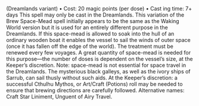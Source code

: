 (Dreamlands variant)
• Cost:  20 magic points (per dose)
•
 Cast
ing time: 7+ days
This spell may only be cast in the Dreamlands. This 
variation of the Brew Space-Mead spell initially appears 
to be the same as the Waking World version but it is used 
for an entirely different purpose in the Dreamlands. If this 
space-mead is allowed to soak into the hull of an ordinary 
wooden boat it enables the vessel to sail the winds of outer 
space (once it has fallen off the edge of the world). The 
treatment must be renewed every few voyages. A great 
quantity of space-mead is needed for this purpose—the 
number of doses is dependent on the vessel’s size, at the 
Keeper’s discretion.
Note: space-mead is not essential for space travel in the 
Dreamlands. The mysterious black galleys, as well as the ivory 
ships of Sarrub, can sail thusly without such aids.
At the Keeper’s discretion: a successful Cthulhu Mythos, or 
Art/Craft (Potions) roll may be needed to ensure that brewing 
directions are carefully followed.
Alternative names: Craft Star Liniment, Unguent of Airy 
Travel.

